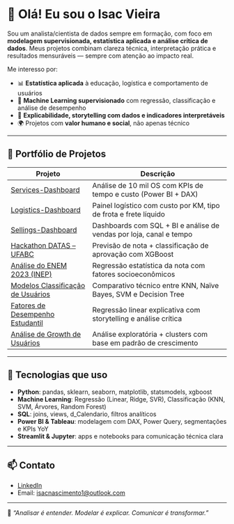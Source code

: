 # 👋 Olá! Eu sou o Isac Vieira

Sou um analista/cientista de dados sempre em formação, com foco em **modelagem supervisionada, estatística aplicada e análise crítica de dados**. Meus projetos combinam clareza técnica, interpretação prática e resultados mensuráveis — sempre com atenção ao impacto real.

Me interesso por:

- 📊 **Estatística aplicada** à educação, logística e comportamento de usuários  
- 🤖 **Machine Learning supervisionado** com regressão, classificação e análise de desempenho  
- 🧠 **Explicabilidade, storytelling com dados e indicadores interpretáveis**  
- 🌍 Projetos com **valor humano e social**, não apenas técnico

---

## 🚀 Portfólio de Projetos

| Projeto | Descrição |
|--------|-----------|
| [Services-Dashboard](https://github.com/isacdata/Services-Dashboard) | Análise de 10 mil OS com KPIs de tempo e custo (Power BI + DAX) |
| [Logistics-Dashboard](https://github.com/isacdata/Logistics-Dashboard) | Painel logístico com custo por KM, tipo de frota e frete líquido |
| [Sellings-Dashboard](https://github.com/isacdata/Sellings-Dashboard) | Dashboards com SQL + BI e análise de vendas por loja, canal e tempo |
| [Hackathon DATAS – UFABC](https://github.com/isacdata/I-Hackathon-DATAS-UFABC) | Previsão de nota + classificação de aprovação com XGBoost |
| [Análise do ENEM 2023 (INEP)](https://github.com/isacdata/Analise-do-INEP-2023) | Regressão estatística da nota com fatores socioeconômicos |
| [Modelos Classificação de Usuários](https://github.com/isacdata/Modelos-Classificacao-de-Usuarios) | Comparativo técnico entre KNN, Naïve Bayes, SVM e Decision Tree |
| [Fatores de Desempenho Estudantil](https://github.com/isacdata/Analise-Fatores-Desempenho-Estudantil) | Regressão linear explicativa com storytelling e análise crítica |
| [Análise de Growth de Usuários](https://github.com/isacdata/Analise-de-Growth) | Análise exploratória + clusters com base em padrão de crescimento |

---

## 🧰 Tecnologias que uso

- **Python**: pandas, sklearn, seaborn, matplotlib, statsmodels, xgboost  
- **Machine Learning**: Regressão (Linear, Ridge, SVR), Classificação (KNN, SVM, Árvores, Random Forest)  
- **SQL**: joins, views, d_Calendario, filtros analíticos  
- **Power BI & Tableau**: modelagem com DAX, Power Query, segmentações e KPIs YoY  
- **Streamlit & Jupyter**: apps e notebooks para comunicação técnica clara

---

## 📫 Contato

- [LinkedIn](https://www.linkedin.com/in/isac-vieira)
- Email: isacnascimento1@outlook.com

---

💬 *“Analisar é entender. Modelar é explicar. Comunicar é transformar.”*









